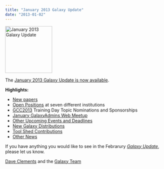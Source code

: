 ```yaml
---
title: "January 2013 Galaxy Update"
date: "2013-01-02"
---
```

<div class='right'><a href='/src/galaxy-updates/2013-01/index.md'><img src="/src/images/logos/GalaxyUpdate200.png" alt="January 2013 Galaxy Update" width=150 /></a></div>

The [January 2013 Galaxy Update is now available](/src/galaxy-updates/2013-01/index.md). 

**Highlights:**

* [New papers](/src/galaxy-updates/2013-01/index.md#new-papers)
* [Open Positions](/src/galaxy-updates/2013-01/index.md#whos-hiring) at seven different institutions
* [GCC2013](/src/galaxy-updates/2013-01/index.md#gcc2013) Training Day Topic Nominations and Sponsorships
* [January GalaxyAdmins Web Meetup](/src/galaxy-updates/2013-01/index.md#january-galaxyadmins-web-meetup)
* [Other Upcoming Events and Deadlines](/src/galaxy-updates/2013-01/index.md#other-upcoming-events-and-deadlines)
* [New Galaxy Distributions](/src/galaxy-updates/2013-01/index.md#new-galaxy-distributions)
* [Tool Shed Contributions](/src/galaxy-updates/2013-01/index.md#toolshed-contributions)
* [Other News](/src/galaxy-updates/2013-01/index.md#other-news)

If you have anything you would like to see in the Febrarury *[Galaxy Update](/galaxy-updates/)*, please let us know.

[Dave Clements](/people/dave-clements/) and the [Galaxy Team](/src/galaxy-team/)
